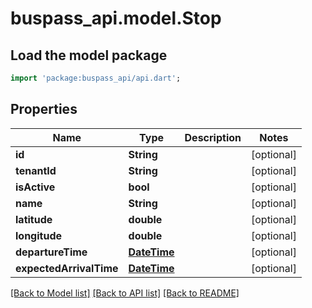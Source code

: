 # buspass_api.model.Stop

## Load the model package
```dart
import 'package:buspass_api/api.dart';
```

## Properties
Name | Type | Description | Notes
------------ | ------------- | ------------- | -------------
**id** | **String** |  | [optional] 
**tenantId** | **String** |  | [optional] 
**isActive** | **bool** |  | [optional] 
**name** | **String** |  | [optional] 
**latitude** | **double** |  | [optional] 
**longitude** | **double** |  | [optional] 
**departureTime** | [**DateTime**](DateTime.md) |  | [optional] 
**expectedArrivalTime** | [**DateTime**](DateTime.md) |  | [optional] 

[[Back to Model list]](../README.md#documentation-for-models) [[Back to API list]](../README.md#documentation-for-api-endpoints) [[Back to README]](../README.md)


